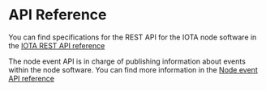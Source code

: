 # API Reference

You can find specifications for the REST API for the IOTA node software in the [IOTA REST API reference](https://editor.swagger.io/?url=https://raw.githubusercontent.com/rufsam/protocol-rfcs/master/text/0026-rest-api/rest-api.yaml)


The node event API is in charge of publishing information about events within the node software.  You can find more information in the [Node event API reference](https://playground.asyncapi.io/?load=https://raw.githubusercontent.com/luca-moser/protocol-rfcs/rfc/node-event-api/text/0033-node-event-api/0033-node-event-api.yml) 